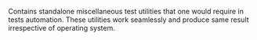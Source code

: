 Contains standalone miscellaneous test utilities that one would require in tests  automation. These utilities work seamlessly and produce same result irrespective of operating system.
